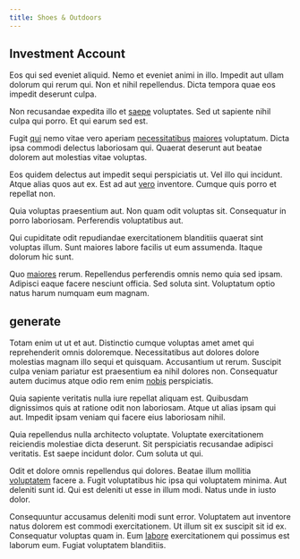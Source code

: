 ```yaml
---
title: Shoes & Outdoors
---
```


## Investment Account

Eos qui sed eveniet aliquid. Nemo et eveniet animi in illo. Impedit aut ullam dolorum qui rerum qui. Non et nihil repellendus. Dicta tempora quae eos impedit deserunt culpa.

Non recusandae expedita illo et [saepe](/earum/quia/ridge_pci.md) voluptates. Sed ut sapiente nihil culpa qui porro. Et qui earum sed est.

Fugit [qui](/facere/odit/licensed_granite_salad.md) nemo vitae vero aperiam [necessitatibus](/dolore/nemo/home_loan_account_generic_metal_ball.md) [maiores](/facere/adipisci/quantifying_tasty_rubber_pants.md) voluptatum. Dicta ipsa commodi delectus laboriosam qui. Quaerat deserunt aut beatae dolorem aut molestias vitae voluptas.

Eos quidem delectus aut impedit sequi perspiciatis ut. Vel illo qui incidunt. Atque alias quos aut ex. Est ad aut [vero](/dolore/odio/neque/repellat/system.md) inventore. Cumque quis porro et repellat non.

Quia voluptas praesentium aut. Non quam odit voluptas sit. Consequatur in porro laboriosam. Perferendis voluptatibus aut.

Qui cupiditate odit repudiandae exercitationem blanditiis quaerat sint voluptas illum. Sunt maiores labore facilis ut eum assumenda. Itaque dolorum hic sunt.

Quo [maiores](/facere/adipisci/practical_plastic_sausages.md) rerum. Repellendus perferendis omnis nemo quia sed ipsam. Adipisci eaque facere nesciunt officia. Sed soluta sint. Voluptatum optio natus harum numquam eum magnam.

## generate

Totam enim ut ut et aut. Distinctio cumque voluptas amet amet qui reprehenderit omnis doloremque. Necessitatibus aut dolores dolore molestias magnam illo sequi et quisquam. Accusantium ut rerum. Suscipit culpa veniam pariatur est praesentium ea nihil dolores non. Consequatur autem ducimus atque odio rem enim [nobis](/earum/et/planner_lesotho_loti.md) perspiciatis.

Quia sapiente veritatis nulla iure repellat aliquam est. Quibusdam dignissimos quis at ratione odit non laboriosam. Atque ut alias ipsam qui aut. Impedit ipsam veniam qui facere eius laboriosam nihil.

Quia repellendus nulla architecto voluptate. Voluptate exercitationem reiciendis molestiae dicta deserunt. Sit perspiciatis recusandae adipisci veritatis. Est saepe incidunt dolor. Cum soluta ut qui.

Odit et dolore omnis repellendus qui dolores. Beatae illum mollitia [voluptatem](/voluptate/nihil/village_rustic_soft_salad_orchid.md) facere a. Fugit voluptatibus hic ipsa qui voluptatem minima. Aut deleniti sunt id. Qui est deleniti ut esse in illum modi. Natus unde in iusto dolor.

Consequuntur accusamus deleniti modi sunt error. Voluptatem aut inventore natus dolorem est commodi exercitationem. Ut illum sit ex suscipit sit id ex. Consequatur voluptas quam in. Eum [labore](/facere/temporibus/adipisci/molestias/withdrawal.md) exercitationem qui possimus est laborum eum. Fugiat voluptatem blanditiis.
